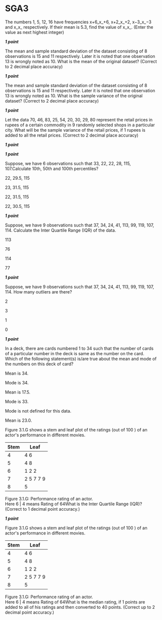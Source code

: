 # SGA3

The numbers 1, 5, 12, 16 have frequencies x+6_x_\+6, x+2_x_\+2, x−3_x_−3 and x_x_ respectively. If their mean is 5.3, find the value of x_x_. (Enter the value as next highest integer)

**_1 point_**

The mean and sample standard deviation of the dataset consisting of 8 observations is 15 and 11 respectively. Later it is noted that one observation 13 is wrongly noted as 10. What is the mean of the original dataset? (Correct to 2 decimal place accuracy)

**_1 point_**

The mean and sample standard deviation of the dataset consisting of 8 observations is 15 and 11 respectively. Later it is noted that one observation 13 is wrongly noted as 10. What is the sample variance of the original dataset? (Correct to 2 decimal place accuracy)

**_1 point_**

Let the data 70, 46, 83, 25, 54, 20, 30, 29, 80 represent the retail prices in rupees of a certain commodity in 9 randomly selected shops in a particular city. What will be the sample variance of the retail prices, if 1 rupees is added to all the retail prices. (Correct to 2 decimal place accuracy)

**_1 point_**

**_1 point_**

Suppose, we have 6 observations such that 33, 22, 22, 28, 115, 107.Calculate 10th, 50th and 100th percentiles?

22, 29.5, 115

23, 31.5, 115

22, 31.5, 115

22, 30.5, 115

**_1 point_**

Suppose, we have 9 observations such that 37, 34, 24, 41, 113, 99, 119, 107, 114. Calculate the Inter Quartile Range (IQR) of the data.

113

76

114

77

**_1 point_**

Suppose, we have 9 observations such that 37, 34, 24, 41, 113, 99, 119, 107, 114. How many outliers are there?

2

3

1

0

**_1 point_**

In a deck, there are cards numbered 1 to 34 such that the number of cards of a particular number in the deck is same as the number on the card. Which of the following statement(s) is/are true about the mean and mode of the numbers on this deck of card?

Mean is 34.

Mode is 34.

Mean is 17.5.

Mode is 33.

Mode is not defined for this data.

Mean is 23.0.

Figure 3.1.G shows a stem and leaf plot of the ratings (out of 100 ) of an actor's performance in different movies.

| Stem | Leaf      |
|------|-----------|
| 4    | 4 6       |
| 5    | 4 8       |
| 6    | 1 2 2     |
| 7    | 2 5 7 7 9 |
| 8    | 5         |
Figure 3.1.G: Performance rating of an actor.\
Here 6 | 4 means Rating of 64What is the Inter Quartile Range (IQR)? (Correct to 1 decimal point accuracy.)

**_1 point_**

Figure 3.1.G shows a stem and leaf plot of the ratings (out of 100 ) of an actor's performance in different movies.

| Stem | Leaf      |
|------|-----------|
| 4    | 4 6       |
| 5    | 4 8       |
| 6    | 1 2 2     |
| 7    | 2 5 7 7 9 |
| 8    | 5         |
Figure 3.1.G: Performance rating of an actor.\
Here 6 | 4 means Rating of 64What is the median rating, if 1 points are added to all of his ratings and then converted to 40 points. (Correct up to 2 decimal point accuracy.)